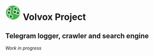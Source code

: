 # ![img](./.img/volvox-icon-small.svg) Volvox Project
## Telegram logger, crawler and search engine

_Work in progress_
